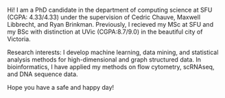 Hi! I am a PhD candidate in the department of computing science at SFU (CGPA: 4.33/4.33) under the supervision of Cedric Chauve, Maxwell Libbrecht, and Ryan Brinkman. Previously, I recieved my MSc at SFU and my BSc with distinction at UVic (CGPA:8.7/9.0) in the beautiful city of Victoria.

Research interests: I develop machine learning, data mining, and statistical analysis methods for high-dimensional and graph structured data. In bioinformatics, I have applied my methods on flow cytometry, scRNAseq, and DNA sequence data.

Hope you have a safe and happy day!
